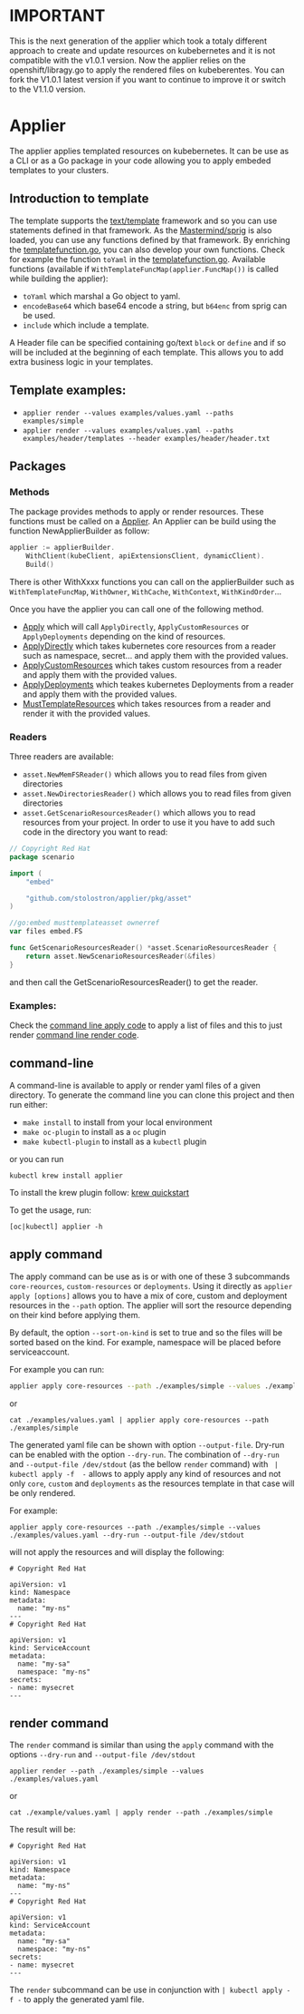 [comment]: # ( Copyright Red Hat )

# IMPORTANT

This is the next generation of the applier which took a totaly different approach to create and update resources on kubebernetes and it is not compatible with the v1.0.1 version. Now the applier relies on the openshift/libragy.go to apply the rendered files on kubeberentes.
You can fork the V1.0.1 latest version if you want to continue to improve it or switch to the V1.1.0 version.
# Applier

The applier applies templated resources on kubebernetes. It can be use as a CLI or as a Go package in your code allowing you to apply embeded templates to your clusters.
## Introduction to template

The template supports the [text/template](https://golang.org/pkg/text/template/) framework and so you can use statements defined in that framework.
As the [Mastermind/sprig](https://github.com/Masterminds/sprig) is also loaded, you can use any functions defined by that framework.
By enriching the [templatefunction.go](pkg/templateprocessor/templatefunction.go), you can also develop your own functions. Check for example the function `toYaml` in the [templatefunction.go](pkg/templateprocessor/templatefunction.go).
Available functions (available if `WithTemplateFuncMap(applier.FuncMap())` is called while building the applier):
- `toYaml` which marshal a Go object to yaml.
- `encodeBase64` which base64 encode a string, but `b64enc` from sprig can be used.
- `include` which include a template.

A Header file can be specified containing go/text `block` or `define` and if so will be included at the beginning of each template. This allows you to add extra business logic in your templates.
## Template examples:

- `applier render --values examples/values.yaml --paths examples/simple`
- `applier render --values examples/values.yaml --paths examples/header/templates --header examples/header/header.txt`


## Packages
### Methods

The package provides methods to apply or render resources. These functions must be called on a [Applier](pkg/apply/apply.go#L133). An Applier can be build using the function NewApplierBuilder as follow:

```Go
applier := applierBuilder.
	WithClient(kubeClient, apiExtensionsClient, dynamicClient).
	Build()
```

There is other WithXxxx functions you can call on the applierBuilder such as `WithTemplateFuncMap`, `WithOwner`, `WithCache`, `WithContext`, `WithKindOrder`...

Once you have the applier you can call one of the following method.
- [Apply](pkg/apply/apply.go) which will call `ApplyDirectly`, `ApplyCustomResources` or `ApplyDeployments` depending on the kind of resources.
- [ApplyDirectly](pkg/apply/apply.go) which takes kubernetes core resources from a reader such as namespace, secret... and apply them with the provided values.
- [ApplyCustomResources](pkg/apply/apply.go) which takes custom resources from a reader and apply them with the provided values.
- [ApplyDeployments](pkg/apply/apply.go) which teakes kubernetes Deployments from a reader and apply them with the provided values.
- [MustTemplateResources](pkg/apply/apply.go) which takes resources from a reader and render it with the provided values.

### Readers

Three readers are available:
- `asset.NewMemFSReader()` which allows you to read files from given directories
- `asset.NewDirectoriesReader()` which allows you to read files from given directories
- `asset.GetScenarioResourcesReader()` which allows you to read resources from your project. In order to use it you have to add such code in the directory you want to read:
```Go
// Copyright Red Hat
package scenario

import (
	"embed"

	"github.com/stolostron/applier/pkg/asset"
)

//go:embed musttemplateasset ownerref
var files embed.FS

func GetScenarioResourcesReader() *asset.ScenarioResourcesReader {
	return asset.NewScenarioResourcesReader(&files)
}
```
and then call the GetScenarioResourcesReader() to get the reader.

### Examples:

Check the [command line apply code](pkg/cmd/apply/common/exec.go) to apply a list of files and this to just render [command line render code](/Users/dvernier/acm/applier/pkg/cmd/render/exec.go).

## command-line

A command-line is available to apply or render yaml files of a given directory. 
To generate the command line you can clone this project and then run either: 
- `make install` to install from your local environment
- `make oc-plugin` to install as a `oc` plugin
- `make kubectl-plugin` to install as a `kubectl` plugin

or you can run

```
kubectl krew install applier
```
To install the krew plugin follow: [krew quickstart](https://krew.sigs.k8s.io/docs/user-guide/quickstart/)

To get the usage, run:
```
[oc|kubectl] applier -h 
```

## apply command 

The apply command can be use as is or with one of these 3 subcommands `core-reources`, `custom-resources` or `deployments`. Using it directly as `applier apply [options]` allows you to have a mix of core, custom and deployment resources in the `--path` option. The applier will sort the resource depending on their kind before applying them.

By default, the option `--sort-on-kind` is set to true and so the files will be sorted based on the kind. For example, namespace will be placed before serviceaccount.

For example you can run:

```bash
applier apply core-resources --path ./examples/simple --values ./examples/values.yaml
```
or
```
cat ./examples/values.yaml | applier apply core-resources --path ./examples/simple
```

The generated yaml file can be shown with option `--output-file`.
Dry-run can be enabled with the option `--dry-run`.
The combination of `--dry-run` and `--output-file /dev/stdout` (as the bellow `render` command) with ` | kubectl apply -f  -` allows to apply apply any kind of resources and not only `core`, `custom` and `deployments` as the resources template in that case will be only rendered.

For example:
```
applier apply core-resources --path ./examples/simple --values ./examples/values.yaml --dry-run --output-file /dev/stdout
```
will not apply the resources and will display the following:

```
# Copyright Red Hat

apiVersion: v1
kind: Namespace
metadata:
  name: "my-ns"
---
# Copyright Red Hat

apiVersion: v1
kind: ServiceAccount
metadata:
  name: "my-sa"
  namespace: "my-ns"
secrets:
- name: mysecret
---
```
## render command

The `render` command is similar than using the `apply` command with the options `--dry-run` and `--output-file /dev/stdout`

```
applier render --path ./examples/simple --values ./examples/values.yaml
```
or
```
cat ./example/values.yaml | apply render --path ./examples/simple
```

The result will be:

```
# Copyright Red Hat

apiVersion: v1
kind: Namespace
metadata:
  name: "my-ns"
---
# Copyright Red Hat

apiVersion: v1
kind: ServiceAccount
metadata:
  name: "my-sa"
  namespace: "my-ns"
secrets:
- name: mysecret
---
```

The `render` subcommand can be use in conjunction with `| kubectl apply -f -` to apply the generated yaml file.



